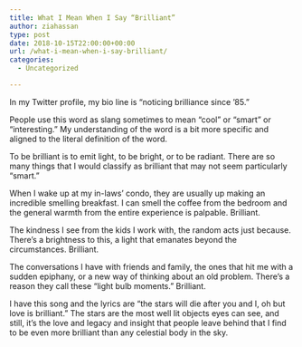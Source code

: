 ```yaml
---
title: What I Mean When I Say “Brilliant”
author: ziahassan
type: post
date: 2018-10-15T22:00:00+00:00
url: /what-i-mean-when-i-say-brilliant/
categories:
  - Uncategorized

---
```

In my Twitter profile, my bio line is “noticing brilliance since ’85.”

People use this word as slang sometimes to mean “cool” or “smart” or “interesting.” My understanding of the word is a bit more specific and aligned to the literal definition of the word.

To be brilliant is to emit light, to be bright, or to be radiant. There are so many things that I would classify as brilliant that may not seem particularly “smart.” 

When I wake up at my in-laws’ condo, they are usually up making an incredible smelling breakfast. I can smell the coffee from the bedroom and the general warmth from the entire experience is palpable. Brilliant.

The kindness I see from the kids I work with, the random acts just because. There’s a brightness to this, a light that emanates beyond the circumstances. Brilliant.

The conversations I have with friends and family, the ones that hit me with a sudden epiphany, or a new way of thinking about an old problem. There’s a reason they call these “light bulb moments.” Brilliant.

I have this song and the lyrics are “the stars will die after you and I, oh but love is brilliant.” The stars are the most well lit objects eyes can see, and still, it’s the love and legacy and insight that people leave behind that I find to be even more brilliant than any celestial body in the sky.